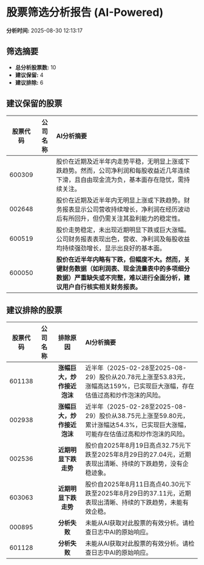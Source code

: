 # 股票筛选分析报告 (AI-Powered)

**分析时间:** 2025-08-30 12:13:17

## 筛选摘要

- **总分析股票数:** 10
- **建议保留:** 4
- **建议排除:** 6

## 建议保留的股票

| 股票代码 | 公司名称 | AI分析摘要 |
|:---:|:---:|:---|
| 600309 |  | 股价在近期及近半年内走势平稳，无明显上涨或下跌趋势。然而，公司净利润和每股收益近几年连续下滑，且自由现金流为负，基本面存在隐忧，需持续关注。 |
| 002648 |  | 股价在近期及近半年内无明显上涨或下跌趋势。财务报表显示公司营收持续增长，净利润在经历波动后有所回升，但仍需关注其盈利能力的稳定性。 |
| 600519 |  | 股价走势稳定，未出现近期明显下跌或巨大涨幅。公司财务报表表现出色，营收、净利润及每股收益均持续强劲增长，显示出良好的基本面。 |
| 600050 |  | **股价在近半年内略有下跌，但幅度不大。然而，关键财务数据（如利润表、现金流量表中的多项细分数据）严重缺失或不完整，难以进行全面分析，建议用户自行核实相关财务报表。** |

## 建议排除的股票

| 股票代码 | 公司名称 | 排除原因 | AI分析摘要 |
|:---:|:---:|:---:|:---|
| 601138 |  | **涨幅巨大，炒作接近泡沫** | 近半年（2025-02-28至2025-08-29）股价从20.78元上涨至53.83元，涨幅高达159%，已实现巨大涨幅，存在估值过高和炒作泡沫的风险。 |
| 002938 |  | **涨幅巨大，炒作接近泡沫** | 近半年（2025-02-28至2025-08-29）股价从38.75元上涨至59.80元，累计涨幅达54.3%，已实现巨大涨幅，可能存在估值过高和炒作泡沫的风险。 |
| 002536 |  | **近期明显下跌走势** | 股价自2025年8月19日高点32.75元下跌至2025年8月29日的27.04元，近期表现出清晰、持续的下跌趋势，没有企稳迹象。 |
| 603063 |  | **近期明显下跌走势** | 股价自2025年8月11日高点40.30元下跌至2025年8月29日的37.11元，近期表现出清晰、持续的下跌趋势，未能有效企稳。 |
| 000895 |  | **分析失败** | 未能从AI获取对此股票的有效分析。请检查日志中AI的原始响应。 |
| 601128 |  | **分析失败** | 未能从AI获取对此股票的有效分析。请检查日志中AI的原始响应。 |
